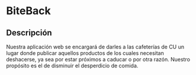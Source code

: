 # BiteBack

## Descripción

Nuestra aplicación web se encargará de darles a las cafeterías de CU un lugar donde publicar aquellos productos de los cuales necesitan deshacerse, ya sea por estar próximos a caducar o por otra razón. Nuestro propósito es el de disminuir el desperdicio de comida.
